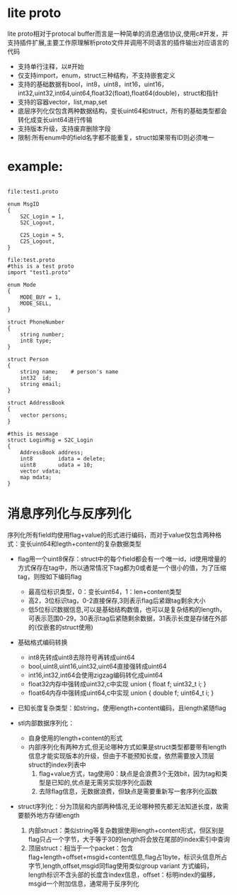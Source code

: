 # lite proto

lite proto相对于protocal buffer而言是一种简单的消息通信协议,使用c#开发，并支持插件扩展,主要工作原理解析proto文件并调用不同语言的插件输出对应语言的代码

- 支持单行注释，以#开始
- 仅支持import，enum，struct三种结构，不支持嵌套定义
- 支持的基础数据有bool，int8，uint8，int16，uint16，int32,uint32,int64,uint64,float32(float),float64(double)，struct和指针
- 支持的容器vector，list,map,set
- 底层序列化仅包含两种数据结构，变长uint64和struct，所有的基础类型都会转化成变长uint64进行传输 
- 支持版本升级，支持废弃删除字段
- 限制:所有enum中的field名字都不能重复，struct如果带有ID则必须唯一

# example:
<pre><code>
file:test1.proto

enum MsgID
{
	S2C_Login = 1,
	S2C_Logout,
	
	C2S_Login = 5,
	C2S_Logout,
}

file:test.proto
#this is a test proto
import "test1.proto"

enum Mode
{
	MODE_BUY = 1,
	MODE_SELL,
}

struct PhoneNumber
{
	string number;
	int8 type;
}

struct Person
{
	string name;	# person's name
	int32  id;
	string email;
}

struct AddressBook
{
	vector<Person> persons;
}

#this is message
struct LoginMsg = S2C_Login
{
	AddressBook address;
	int8 		idata = delete;
	uint8 		udata = 10;
	vector<int> vdata;
	map<int,string> mdata;
}
</code></pre>

# 消息序列化与反序列化
序列化所有field均使用flag+value的形式进行编码，而对于value仅包含两种格式：变长uint64和legth+content的复杂数据类型

- flag用一个uint8保存：struct中的每个field都会有一个唯一id，id使用增量的方式保存在tag中，所以通常情况下tag都为0或者是一个很小的值，为了压缩tag，则按如下编码flag
	- 最高位标识类型，0：变长uint64，1：len+content类型
	- 高2，3位标识tag，0-2直接保存,3则表示flag后紧跟tag剩余大小
	- 低5位标识数据信息,可以是基础结构数值，也可以是复杂结构的length，可表示范围0-29，30表示tag后紧随剩余数据，31表示长度是存储在外部的(仅嵌套的struct使用)

- 基础格式编码转换
	- int8先转成uint8去除符号再转成uint64
	- bool,uint8,uint16,uint32,uint64直接强转成uint64
	- int16,int32,int64会使用zigzag编码转化成uint64
	- float32内存中强转成uint32,c中实现 union { float  f; uint32_t i; }
	- float64内存中强转成uint64,c中实现 union { double f; uint64_t i; }
- 已知长度复杂类型：如string，使用length+content编码，且length紧随flag
- stl内部数据序列化：
	- 自身使用的length+content的形式
	- 内部序列化有两种方式,但无论哪种方式如果是struct类型都要带有length信息才能实现版本的升级，但由于不能预知长度，依然需要放入顶层struct的index列表中
		1. flag+value方式，tag使用0：缺点是会浪费3个无效bit，因为tag和类型是已知的,优点是无需另实现序列化函数
		2. 去除flag信息，无数据浪费，但缺点是需要重新写一套序列化函数
- struct序列化：分为顶层和内部两种情况,无论哪种预先都无法知道长度，故需要额外地方存储length
	1. 内部struct：类似string等复杂数据使用length+content形式，但区别是flag只占一个字节，大于等于30的length将会放在尾部的index索引中查询
	2. 顶层struct：相当于一个packet：包含flag+length+offset+msgid+content信息,flag占1byte，标识头信息所占字节,length,offset,msgid同flag使用类似group variant 方式编码，length标识不含头部的长度含index信息，offset：标明index的偏移，msgid一个附加信息，通常用于反序列化

